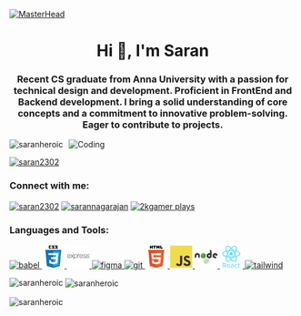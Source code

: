 [![MasterHead](https://user-images.githubusercontent.com/74038190/225813708-98b745f2-7d22-48cf-9150-083f1b00d6c9.gif)](https://github.com/Saranheroic)


<h1 align="center">Hi 👋, I'm Saran</h1>
<h3 align="center">Recent CS graduate from Anna University with a passion for technical design and development. Proficient in FrontEnd and Backend development. I bring a solid understanding of core concepts and a commitment to innovative problem-solving. Eager to contribute to projects.</h3>
<img align="right" alt="Coding" width="400" src="https://github-production-user-asset-6210df.s3.amazonaws.com/74038190/271839856-3b4607a1-1cc6-41f1-926f-892ae880e7a5.gif?X-Amz-Algorithm=AWS4-HMAC-SHA256&X-Amz-Credential=AKIAVCODYLSA53PQK4ZA%2F20240923%2Fus-east-1%2Fs3%2Faws4_request&X-Amz-Date=20240923T082154Z&X-Amz-Expires=300&X-Amz-Signature=56037bea05a45fca6723e5e9da150534a2217dc56ded983b3529c5281790f925&X-Amz-SignedHeaders=host"> 

<p align="left"> <img src="https://komarev.com/ghpvc/?username=saranheroic&label=Profile%20views&color=0e75b6&style=flat" alt="saranheroic" /> </p>

<p align="left"> <a href="https://twitter.com/saran2302" target="blank"><img src="https://img.shields.io/twitter/follow/saran2302?logo=twitter&style=for-the-badge" alt="saran2302" /></a> </p>

<h3 align="left">Connect with me:</h3>
<p align="left">
<a href="https://twitter.com/saran2302" target="blank"><img align="center" src="https://raw.githubusercontent.com/rahuldkjain/github-profile-readme-generator/master/src/images/icons/Social/twitter.svg" alt="saran2302" height="30" width="40" /></a>
<a href="https://linkedin.com/in/sarannagarajan" target="blank"><img align="center" src="https://raw.githubusercontent.com/rahuldkjain/github-profile-readme-generator/master/src/images/icons/Social/linked-in-alt.svg" alt="sarannagarajan" height="30" width="40" /></a>
<a href="https://www.youtube.com/c/2kgamer plays" target="blank"><img align="center" src="https://raw.githubusercontent.com/rahuldkjain/github-profile-readme-generator/master/src/images/icons/Social/youtube.svg" alt="2kgamer plays" height="30" width="40" /></a>
</p>

<h3 align="left">Languages and Tools:</h3>
<p align="left"> <a href="https://babeljs.io/" target="_blank" rel="noreferrer"> <img src="https://www.vectorlogo.zone/logos/babeljs/babeljs-icon.svg" alt="babel" width="40" height="40"/> </a> <a href="https://www.w3schools.com/css/" target="_blank" rel="noreferrer"> <img src="https://raw.githubusercontent.com/devicons/devicon/master/icons/css3/css3-original-wordmark.svg" alt="css3" width="40" height="40"/> </a> <a href="https://expressjs.com" target="_blank" rel="noreferrer"> <img src="https://raw.githubusercontent.com/devicons/devicon/master/icons/express/express-original-wordmark.svg" alt="express" width="40" height="40"/> </a> <a href="https://www.figma.com/" target="_blank" rel="noreferrer"> <img src="https://www.vectorlogo.zone/logos/figma/figma-icon.svg" alt="figma" width="40" height="40"/> </a> <a href="https://git-scm.com/" target="_blank" rel="noreferrer"> <img src="https://www.vectorlogo.zone/logos/git-scm/git-scm-icon.svg" alt="git" width="40" height="40"/> </a> <a href="https://www.w3.org/html/" target="_blank" rel="noreferrer"> <img src="https://raw.githubusercontent.com/devicons/devicon/master/icons/html5/html5-original-wordmark.svg" alt="html5" width="40" height="40"/> </a> <a href="https://developer.mozilla.org/en-US/docs/Web/JavaScript" target="_blank" rel="noreferrer"> <img src="https://raw.githubusercontent.com/devicons/devicon/master/icons/javascript/javascript-original.svg" alt="javascript" width="40" height="40"/> </a> <a href="https://nodejs.org" target="_blank" rel="noreferrer"> <img src="https://raw.githubusercontent.com/devicons/devicon/master/icons/nodejs/nodejs-original-wordmark.svg" alt="nodejs" width="40" height="40"/> </a> <a href="https://reactjs.org/" target="_blank" rel="noreferrer"> <img src="https://raw.githubusercontent.com/devicons/devicon/master/icons/react/react-original-wordmark.svg" alt="react" width="40" height="40"/> </a> <a href="https://tailwindcss.com/" target="_blank" rel="noreferrer"> <img src="https://www.vectorlogo.zone/logos/tailwindcss/tailwindcss-icon.svg" alt="tailwind" width="40" height="40"/> </a> </p>

<p><img align="left" src="https://github-readme-stats.vercel.app/api/top-langs?username=saranheroic&show_icons=true&locale=en&layout=compact" alt="saranheroic" /></p>

<p>&nbsp;<img align="center" src="https://github-readme-stats.vercel.app/api?username=saranheroic&show_icons=true&locale=en" alt="saranheroic" /></p>

<p><img align="center" src="https://github-readme-streak-stats.herokuapp.com/?user=saranheroic&" alt="saranheroic" /></p>
